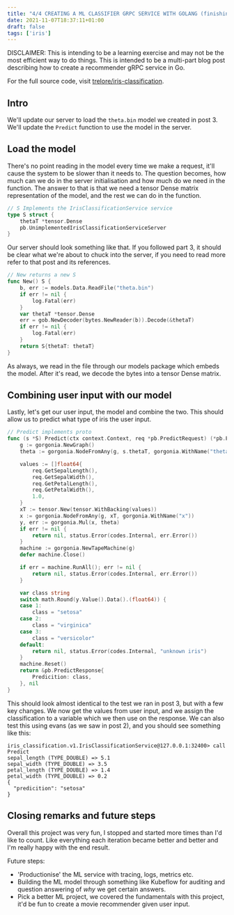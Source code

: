 ```yaml
---
title: "4/4 CREATING A ML CLASSIFIER GRPC SERVICE WITH GOLANG (finishing the project)"
date: 2021-11-07T18:37:11+01:00
draft: false
tags: ['iris']
---
```


DISCLAIMER: This is intending to be a learning exercise and may not be the most efficient way to do things. This is intended to be a multi-part blog post describing how to create a recommender gRPC service in Go.

For the full source code, visit [trelore/iris-classification](https://github.com/trelore/iris-classification).

## Intro

We'll update our server to load the `theta.bin` model we created in post 3.
We'll update the `Predict` function to use the model in the server.

## Load the model

There's no point reading in the model every time we make a request, it'll cause the system to be slower than it needs to.
The question becomes, how much can we do in the server initialisation and how much do we need in the function.
The answer to that is that we need a tensor Dense matrix representation of the model, and the rest we can do in the function.

```go
// S Implements the IrisClassificationService service
type S struct {
	thetaT *tensor.Dense
	pb.UnimplementedIrisClassificationServiceServer
}
```

Our server should look something like that.
If you followed part 3, it should be clear what we're about to chuck into the server, if you need to read more refer to that post and its references.

```go
// New returns a new S
func New() S {
	b, err := models.Data.ReadFile("theta.bin")
	if err != nil {
		log.Fatal(err)
	}
	var thetaT *tensor.Dense
	err = gob.NewDecoder(bytes.NewReader(b)).Decode(&thetaT)
	if err != nil {
		log.Fatal(err)
	}
	return S{thetaT: thetaT}
}
```

As always, we read in the file through our models package which embeds the model.
After it's read, we decode the bytes into a tensor Dense matrix.

## Combining user input with our model

Lastly, let's get our user input, the model and combine the two.
This should allow us to predict what type of iris the user input.

```go
// Predict implements proto
func (s *S) Predict(ctx context.Context, req *pb.PredictRequest) (*pb.PredictResponse, error) {
	g := gorgonia.NewGraph()
	theta := gorgonia.NodeFromAny(g, s.thetaT, gorgonia.WithName("theta"))

	values := []float64{
		req.GetSepalLength(),
		req.GetSepalWidth(),
		req.GetPetalLength(),
		req.GetPetalWidth(),
		1.0,
	}
	xT := tensor.New(tensor.WithBacking(values))
	x := gorgonia.NodeFromAny(g, xT, gorgonia.WithName("x"))
	y, err := gorgonia.Mul(x, theta)
	if err != nil {
		return nil, status.Error(codes.Internal, err.Error())
	}
	machine := gorgonia.NewTapeMachine(g)
	defer machine.Close()

	if err = machine.RunAll(); err != nil {
		return nil, status.Error(codes.Internal, err.Error())
	}

	var class string
	switch math.Round(y.Value().Data().(float64)) {
	case 1:
		class = "setosa"
	case 2:
		class = "virginica"
	case 3:
		class = "versicolor"
	default:
		return nil, status.Error(codes.Internal, "unknown iris")
	}
	machine.Reset()
	return &pb.PredictResponse{
		Predicition: class,
	}, nil
}
```

This should look almost identical to the test we ran in post 3, but with a few key changes.
We now get the values from user input, and we assign the classification to a variable which we then use on the response.
We can also test this using evans (as we saw in post 2), and you should see something like this:

```
iris_classification.v1.IrisClassificationService@127.0.0.1:32400> call Predict
sepal_length (TYPE_DOUBLE) => 5.1
sepal_width (TYPE_DOUBLE) => 3.5
petal_length (TYPE_DOUBLE) => 1.4
petal_width (TYPE_DOUBLE) => 0.2
{
  "predicition": "setosa"
}
```

## Closing remarks and future steps

Overall this project was very fun, I stopped and started more times than I'd like to count.
Like everything each iteration became better and better and I'm really happy with the end result.

Future steps:
- 'Productionise' the ML service with tracing, logs, metrics etc.
- Building the ML model through something like Kubeflow for auditing and question answering of _why_ we get certain answers.
- Pick a better ML project, we covered the fundamentals with this project, it'd be fun to create a movie recommender given user input.
